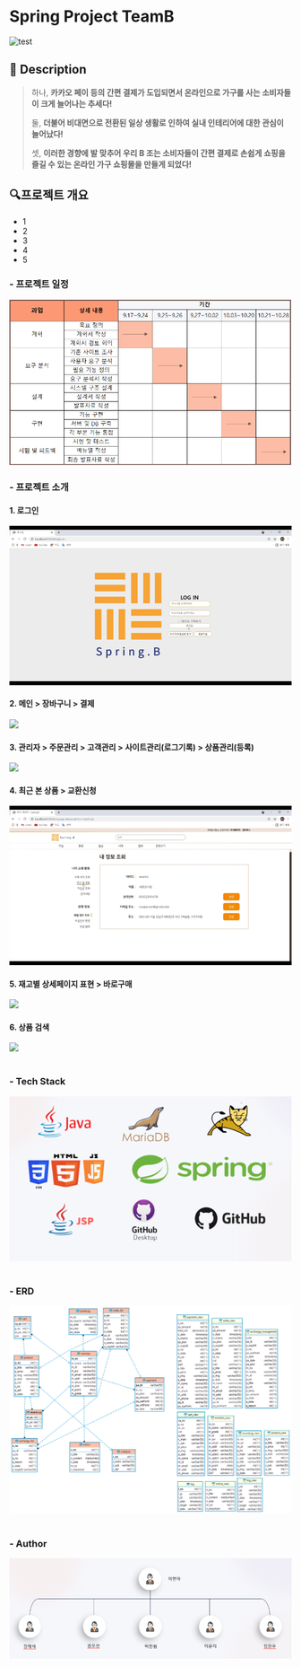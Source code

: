 # Spring Project TeamB

![test](https://user-images.githubusercontent.com/84365905/139381112-ac3e0a00-97cc-40a6-8e65-65c11f9bce73.jpg)

## 📝 Description

> 하나, **카카오 페이 등의 간편 결제가 도입되면서 온라인으로 가구를 사는 소비자들이 크게 늘어나는 추세다!**
>
> 둘, **더불어 비대면으로 전환된 일상 생활로 인하여 실내 인테리어에 대한 관심이 늘어났다!**
>
> 셋, **이러한 경향에 발 맞추어 우리 B 조는 소비자들이 간편 결제로 손쉽게 쇼핑을 즐길 수 있는 온라인 가구 쇼핑몰을 만들게 되었다!**

<h2>🔍프로젝트 개요</h2>

- 1
- 2
- 3
- 4
- 5

<h3 id="b1">- 프로젝트 일정</h3>
<img src="/assets/img/SpringB_개발일정.PNG"><br>

<h3 id="b2">- 프로젝트 소개</h3>
<h4>1. 로그인</h4>
<img src="/assets/img/me01.gif"><br>

<h4>2. 메인 > 장바구니 > 결제</h4>
<img src="/assets/img/me02.gif"><br>
<h4>3. 관리자 > 주문관리 > 고객관리 > 사이트관리(로그기록) > 상품관리(등록)</h4>
<img src="/assets/img/me03.gif"><br>
<h4>4. 최근 본 상품 > 교환신청</h4>
<img src="/assets/img/me04.gif"><br>
<h4>5. 재고별 상세페이지 표현 > 바로구매</h4>
<img src="/assets/img/me05.gif"><br>
<h4>6. 상품 검색</h4>
<img src="/assets/img/Bg06.gif">
<br><br>
<h3 id="b3">- Tech Stack</h3>
<img src="/assets/img/img02.png">
<br><br>
<h3 id="b4">- ERD</h3>
<img src="/assets/img/SpringB ERD.png">
<br><br>
<h3 id="b5">- Author</h3>
<img src="/assets/img/img01.png">



